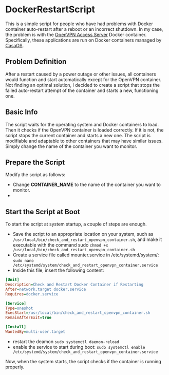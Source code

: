 # DockerRestartScript

This is a simple script for people who have had problems with Docker container auto-restart after a reboot or an incorrect shutdown. In my case, the problem is with the [OpenVPN Access Server](https://openvpn.net) Docker container.
Specifically, these applications are run on Docker containers managed by [CasaOS](https://www.casaos.io).

## Problem Definition
After a restart caused by a power outage or other issues, all containers would function and start automatically except for the OpenVPN container.
Not finding an optimal solution, I decided to create a script that stops the failed auto-restart attempt of the container and starts a new, functioning one.

## Basic Info
The script waits for the operating system and Docker containers to load. Then it checks if the OpenVPN container is loaded correctly. If it is not, the script stops the current container and starts a new one.
The script is modifiable and adaptable to other containers that may have similar issues. Simply change the name of the container you want to monitor.

## Prepare the Script
Modify the script as follows:
- Change **CONTAINER_NAME** to the name of the container you want to monitor.
- 
## Start the Script at Boot
To start the script at system startup, a couple of steps are enough.

- Save the script to an appropriate location on your system, such as `/usr/local/bin/check_and_restart_openvpn_container.sh`, and make it executable with the command sudo `chmod +x /usr/local/bin/check_and_restart_openvpn_container.sh`
- Create a service file called mounter.service in /etc/systemd/system/: `sudo nano /etc/systemd/system/check_and_restart_openvpn_container.service`
- Inside this file, insert the following content:

```ini
[Unit]
Description=Check and Restart Docker Container if Restarting
After=network.target docker.service
Requires=docker.service

[Service]
Type=oneshot
ExecStart=/usr/local/bin/check_and_restart_openvpn_container.sh
RemainAfterExit=true

[Install]
WantedBy=multi-user.target
```

- restart the deamon `sudo systemctl daemon-reload`
- enable the service to start during boot: `sudo systemctl enable /etc/systemd/system/check_and_restart_openvpn_container.service`

Now, when the system starts, the script checks if the container is running properly.
